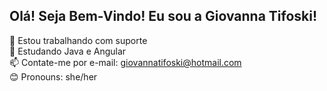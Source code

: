 ## Olá! Seja Bem-Vindo! Eu sou a Giovanna Tifoski!

💼 Estou trabalhando com suporte<br>
🧠 Estudando Java e Angular<br>
📫 Contate-me por e-mail: giovannatifoski@hotmail.com<br>
😊 Pronouns: she/her
